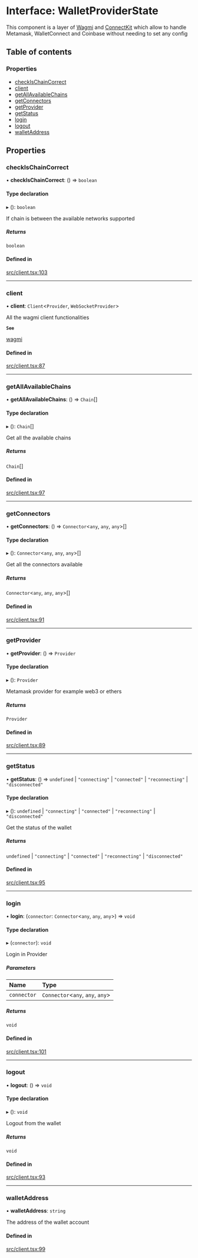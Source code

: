 # Interface: WalletProviderState

This component is a layer of [Wagmi](https://wagmi.sh/docs/getting-started) and [ConnectKit](https://docs.family.co/connectkit)
which allow to handle Metamask, WalletConnect and Coinbase without needing to set any config

## Table of contents

### Properties

- [checkIsChainCorrect](WalletProviderState.md#checkischaincorrect)
- [client](WalletProviderState.md#client)
- [getAllAvailableChains](WalletProviderState.md#getallavailablechains)
- [getConnectors](WalletProviderState.md#getconnectors)
- [getProvider](WalletProviderState.md#getprovider)
- [getStatus](WalletProviderState.md#getstatus)
- [login](WalletProviderState.md#login)
- [logout](WalletProviderState.md#logout)
- [walletAddress](WalletProviderState.md#walletaddress)

## Properties

### checkIsChainCorrect

• **checkIsChainCorrect**: () => `boolean`

#### Type declaration

▸ (): `boolean`

If chain is between the available networks supported

##### Returns

`boolean`

#### Defined in

[src/client.tsx:103](https://github.com/nevermined-io/components-catalog/blob/47f3928/providers/src/client.tsx#L103)

___

### client

• **client**: `Client`<`Provider`, `WebSocketProvider`\>

All the wagmi client functionalities

**`See`**

[wagmi](https://wagmi.sh/docs/getting-started)

#### Defined in

[src/client.tsx:87](https://github.com/nevermined-io/components-catalog/blob/47f3928/providers/src/client.tsx#L87)

___

### getAllAvailableChains

• **getAllAvailableChains**: () => `Chain`[]

#### Type declaration

▸ (): `Chain`[]

Get all the available chains

##### Returns

`Chain`[]

#### Defined in

[src/client.tsx:97](https://github.com/nevermined-io/components-catalog/blob/47f3928/providers/src/client.tsx#L97)

___

### getConnectors

• **getConnectors**: () => `Connector`<`any`, `any`, `any`\>[]

#### Type declaration

▸ (): `Connector`<`any`, `any`, `any`\>[]

Get all the connectors available

##### Returns

`Connector`<`any`, `any`, `any`\>[]

#### Defined in

[src/client.tsx:91](https://github.com/nevermined-io/components-catalog/blob/47f3928/providers/src/client.tsx#L91)

___

### getProvider

• **getProvider**: () => `Provider`

#### Type declaration

▸ (): `Provider`

Metamask provider for example web3 or ethers

##### Returns

`Provider`

#### Defined in

[src/client.tsx:89](https://github.com/nevermined-io/components-catalog/blob/47f3928/providers/src/client.tsx#L89)

___

### getStatus

• **getStatus**: () => `undefined` \| ``"connecting"`` \| ``"connected"`` \| ``"reconnecting"`` \| ``"disconnected"``

#### Type declaration

▸ (): `undefined` \| ``"connecting"`` \| ``"connected"`` \| ``"reconnecting"`` \| ``"disconnected"``

Get the status of the wallet

##### Returns

`undefined` \| ``"connecting"`` \| ``"connected"`` \| ``"reconnecting"`` \| ``"disconnected"``

#### Defined in

[src/client.tsx:95](https://github.com/nevermined-io/components-catalog/blob/47f3928/providers/src/client.tsx#L95)

___

### login

• **login**: (`connector`: `Connector`<`any`, `any`, `any`\>) => `void`

#### Type declaration

▸ (`connector`): `void`

Login in Provider

##### Parameters

| Name | Type |
| :------ | :------ |
| `connector` | `Connector`<`any`, `any`, `any`\> |

##### Returns

`void`

#### Defined in

[src/client.tsx:101](https://github.com/nevermined-io/components-catalog/blob/47f3928/providers/src/client.tsx#L101)

___

### logout

• **logout**: () => `void`

#### Type declaration

▸ (): `void`

Logout from the wallet

##### Returns

`void`

#### Defined in

[src/client.tsx:93](https://github.com/nevermined-io/components-catalog/blob/47f3928/providers/src/client.tsx#L93)

___

### walletAddress

• **walletAddress**: `string`

The address of the wallet account

#### Defined in

[src/client.tsx:99](https://github.com/nevermined-io/components-catalog/blob/47f3928/providers/src/client.tsx#L99)

